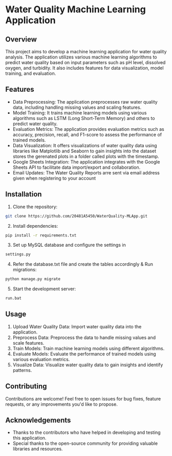 # Water Quality Machine Learning Application

## Overview
This project aims to develop a machine learning application for water quality analysis. The application utilizes various machine learning algorithms to predict water quality based on input parameters such as pH level, dissolved oxygen, and turbidity. It also includes features for data visualization, model training, and evaluation.

## Features
- Data Preprocessing: The application preprocesses raw water quality data, including handling missing values and scaling features.
- Model Training: It trains machine learning models using various algorithms such as LSTM (Long Short-Term Memory) and others to predict water quality.
- Evaluation Metrics: The application provides evaluation metrics such as accuracy, precision, recall, and F1-score to assess the performance of trained models.
- Data Visualization: It offers visualizations of water quality data using libraries like Matplotlib and Seaborn to gain insights into the dataset stores the gerenated plots in a folder called plots with the timestamp.
- Google Sheets Integration: The application integrates with the Google Sheets API to facilitate data import/export and collaboration.
- Email Updates: The Water Quality Reports arre sent via email address given when registering to your account

## Installation
1. Clone the repository: 
```bash
git clone https://github.com/20481A5450/WaterQuality-MLApp.git
```
2. Install dependencies:
```bash
pip install -r requirements.txt
```
3. Set up MySQL database and configure the settings in
```bash
settings.py
```
4. Refer the database.txt file and create the tables accordingly & Run migrations:
```bash
python manage.py migrate
```
5. Start the development server:
```bash
run.bat
```

## Usage
1. Upload Water Quality Data: Import water quality data into the application.
2. Preprocess Data: Preprocess the data to handle missing values and scale features.
3. Train Models: Train machine learning models using different algorithms.
4. Evaluate Models: Evaluate the performance of trained models using various evaluation metrics.
5. Visualize Data: Visualize water quality data to gain insights and identify patterns.

## Contributing
Contributions are welcome! Feel free to open issues for bug fixes, feature requests, or any improvements you'd like to propose.

## Acknowledgements
- Thanks to the contributors who have helped in developing and testing this application.
- Special thanks to the open-source community for providing valuable libraries and resources.
